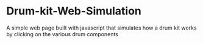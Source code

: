 # Drum-kit-Web-Simulation
A simple web page built with javascript that simulates how a drum kit works by clicking on the various drum components
